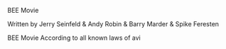 BEE Movie

Written by Jerry Seinfeld & Andy Robin & Barry Marder & Spike Feresten


BEE Movie
According to all known laws of avi